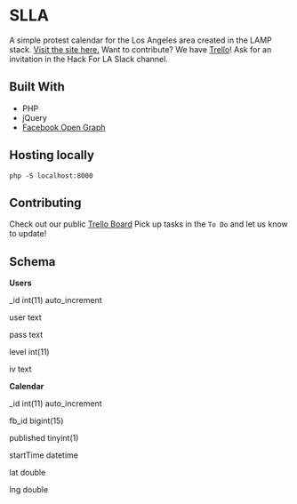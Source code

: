 # SLLA

A simple protest calendar for the Los Angeles area created in the LAMP stack. [Visit the site here.](http://stayloudla.com/)
Want to contribute? We have [Trello](https://trello.com/stayloudla)! Ask for an invitation in the Hack For LA Slack channel.

## Built With

* PHP
* jQuery
* [Facebook Open Graph](https://developers.facebook.com/docs/reference/opengraph/)

## Hosting locally
`php -S localhost:8000`

## Contributing
Check out our public [Trello Board](https://trello.com/b/jYpP8ZTg/stay-loud-la)
Pick up tasks in the `To Do` and let us know to update!

## Schema

**Users**

_id int(11) auto_increment

user text

pass text

level int(11)

iv text

**Calendar**

_id int(11) auto_increment

fb_id bigint(15)

published tinyint(1)

startTime datetime

lat double

lng double
